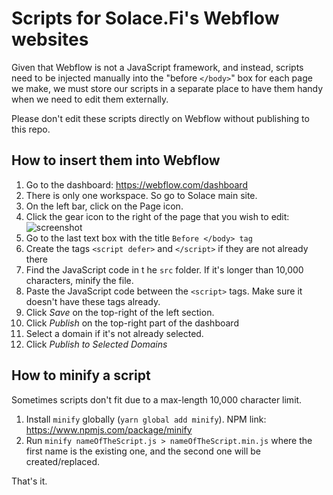 # Scripts for Solace.Fi's Webflow websites

Given that Webflow is not a JavaScript framework, and instead, scripts need to be injected manually into the "before `</body>`" box for each page we make, we must store our scripts in a separate place to have them handy when we need to edit them externally.

Please don't edit these scripts directly on Webflow without publishing to this repo.

## How to insert them into Webflow

1. Go to the dashboard: https://webflow.com/dashboard
2. There is only one workspace. So go to Solace main site.
3. On the left bar, click on the Page icon.
4. Click the gear icon to the right of the page that you wish to edit:
   ![screenshot](https://i.ibb.co/h7H9nXH/image.png)
5. Go to the last text box with the title `Before </body> tag`
6. Create the tags `<script defer>` and `</script>` if they are not already there
7. Find the JavaScript code in t he `src` folder. If it's longer than 10,000 characters, minify the file.
8. Paste the JavaScript code between the `<script>` tags. Make sure it doesn't have these tags already.
9. Click _Save_ on the top-right of the left section.
10. Click _Publish_ on the top-right part of the dashboard
11. Select a domain if it's not already selected.
12. Click _Publish to Selected Domains_

## How to minify a script

Sometimes scripts don't fit due to a max-length 10,000 character limit.

1. Install `minify` globally (`yarn global add minify`). NPM link: https://www.npmjs.com/package/minify
2. Run `minify nameOfTheScript.js > nameOfTheScript.min.js` where the first name is the existing one, and the second one will be created/replaced.

That's it.
